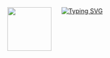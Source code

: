 <img align="left" width="100" src="https://media.tenor.com/dHk-LfzHrtwAAAAi/linux-computer.gif">
&nbsp;&nbsp;&nbsp;&nbsp;
<a href="https://git.io/typing-svg"><img src="https://readme-typing-svg.demolab.com?font=Fira+Code&duration=2000&pause=1&multiline=true&repeat=false&width=700&height=200&lines=Hey%2C+I'm+Mohamed+!;I+hold+a+Master's+degree+in+Bioinformatics+and+am;currently+pursuing+another+Master's+in+Computer+Science%2C+;specializing+in+Data%2C+Algorithms%2C+and+;Data+Processing+and+Analysis.+;I+am+proficient+in+Python%2C+Java%2C+and+R%2C+and+have+experience+with+tools+like+TensorFlow%2C+Pandas%2C+and+SQL." alt="Typing SVG" /></a>

